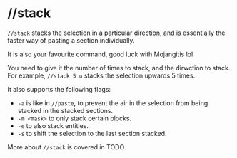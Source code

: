 # //stack

`//stack` stacks the selection in a particular direction, and is essentially the faster way of pasting a section individually.

It is also your favourite command, good luck with Mojangitis lol

You need to give it the number of times to stack, and the dirwction to stack. For example, `//stack 5 u` stacks the selection upwards 5 times.

It also supports the following flags:
* `-a` is like in `//paste`, to prevent the air in the selection from being stacked in the stacked sections.
* `-m <mask>` to only stack certain blocks.
* `-e` to also stack entities.
* `-s` to shift the selection to the last section stacked.

More about `//stack` is covered in TODO.

